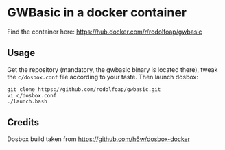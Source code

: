 # GWBasic in a docker container

Find the container here: https://hub.docker.com/r/rodolfoap/gwbasic

## Usage

Get the repository (mandatory, the gwbasic binary is located there), tweak the `c/dosbox.conf` file according to your taste. Then launch dosbox:

```
git clone https://github.com/rodolfoap/gwbasic.git
vi c/dosbox.conf
./launch.bash
```
## Credits

Dosbox build taken from https://github.com/h6w/dosbox-docker
